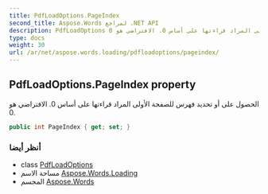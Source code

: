 ```yaml
---
title: PdfLoadOptions.PageIndex
second_title: Aspose.Words لمراجع .NET API
description: PdfLoadOptions ملكية. الحصول على أو تحديد فهرس للصفحة الأولى المراد قراءتها على أساس 0. الافتراضي هو 0.
type: docs
weight: 30
url: /ar/net/aspose.words.loading/pdfloadoptions/pageindex/
---
```

## PdfLoadOptions.PageIndex property

الحصول على أو تحديد فهرس للصفحة الأولى المراد قراءتها على أساس 0. الافتراضي هو 0.

```csharp
public int PageIndex { get; set; }
```

### أنظر أيضا

* class [PdfLoadOptions](../)
* مساحة الاسم [Aspose.Words.Loading](../../pdfloadoptions/)
* المجسم [Aspose.Words](../../../)


